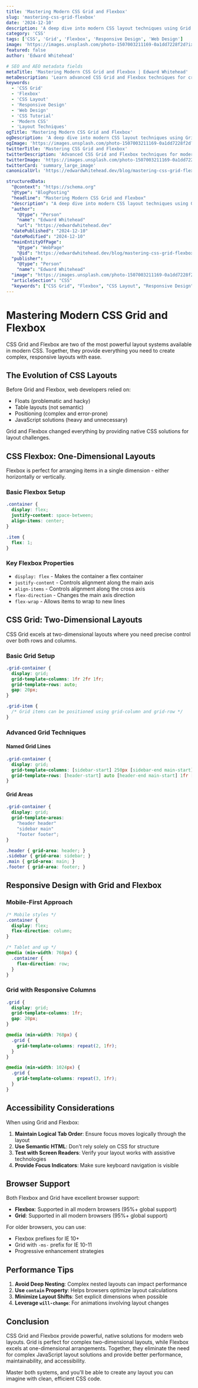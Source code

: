 ```yaml
---
title: 'Mastering Modern CSS Grid and Flexbox'
slug: 'mastering-css-grid-flexbox'
date: '2024-12-10'
description: 'A deep dive into modern CSS layout techniques using Grid and Flexbox for responsive, accessible web designs.'
category: 'CSS'
tags: ['CSS', 'Grid', 'Flexbox', 'Responsive Design', 'Web Design']
image: 'https://images.unsplash.com/photo-1507003211169-0a1dd7228f2d?ixlib=rb-4.0.3&auto=format&fit=crop&w=720&q=80'
featured: false
author: 'Edward Whitehead'

# SEO and AEO metadata fields
metaTitle: 'Mastering Modern CSS Grid and Flexbox | Edward Whitehead'
metaDescription: 'Learn advanced CSS Grid and Flexbox techniques for creating responsive, accessible layouts. Complete guide to modern CSS layout systems with practical examples.'
keywords:
  - 'CSS Grid'
  - 'Flexbox'
  - 'CSS Layout'
  - 'Responsive Design'
  - 'Web Design'
  - 'CSS Tutorial'
  - 'Modern CSS'
  - 'Layout Techniques'
ogTitle: 'Mastering Modern CSS Grid and Flexbox'
ogDescription: 'A deep dive into modern CSS layout techniques using Grid and Flexbox for responsive, accessible web designs.'
ogImage: 'https://images.unsplash.com/photo-1507003211169-0a1dd7228f2d?ixlib=rb-4.0.3&auto=format&fit=crop&w=720&q=80'
twitterTitle: 'Mastering CSS Grid and Flexbox'
twitterDescription: 'Advanced CSS Grid and Flexbox techniques for modern responsive web design.'
twitterImage: 'https://images.unsplash.com/photo-1507003211169-0a1dd7228f2d?ixlib=rb-4.0.3&auto=format&fit=crop&w=720&q=80'
twitterCard: 'summary_large_image'
canonicalUrl: 'https://edwardwhitehead.dev/blog/mastering-css-grid-flexbox'

structuredData:
  "@context": "https://schema.org"
  "@type": "BlogPosting"
  "headline": "Mastering Modern CSS Grid and Flexbox"
  "description": "A deep dive into modern CSS layout techniques using Grid and Flexbox for responsive, accessible web designs."
  "author":
    "@type": "Person"
    "name": "Edward Whitehead"
    "url": "https://edwardwhitehead.dev"
  "datePublished": "2024-12-10"
  "dateModified": "2024-12-10"
  "mainEntityOfPage":
    "@type": "WebPage"
    "@id": "https://edwardwhitehead.dev/blog/mastering-css-grid-flexbox"
  "publisher":
    "@type": "Person"
    "name": "Edward Whitehead"
  "image": "https://images.unsplash.com/photo-1507003211169-0a1dd7228f2d?ixlib=rb-4.0.3&auto=format&fit=crop&w=720&q=80"
  "articleSection": "CSS"
  "keywords": ["CSS Grid", "Flexbox", "CSS Layout", "Responsive Design", "Web Design"]
---
```


# Mastering Modern CSS Grid and Flexbox

CSS Grid and Flexbox are two of the most powerful layout systems available in modern CSS. Together, they provide everything you need to create complex, responsive layouts with ease.

## The Evolution of CSS Layouts

Before Grid and Flexbox, web developers relied on:
- Floats (problematic and hacky)
- Table layouts (not semantic)
- Positioning (complex and error-prone)
- JavaScript solutions (heavy and unnecessary)

Grid and Flexbox changed everything by providing native CSS solutions for layout challenges.

## CSS Flexbox: One-Dimensional Layouts

Flexbox is perfect for arranging items in a single dimension - either horizontally or vertically.

### Basic Flexbox Setup

```css
.container {
  display: flex;
  justify-content: space-between;
  align-items: center;
}

.item {
  flex: 1;
}
```

### Key Flexbox Properties

- `display: flex` - Makes the container a flex container
- `justify-content` - Controls alignment along the main axis
- `align-items` - Controls alignment along the cross axis
- `flex-direction` - Changes the main axis direction
- `flex-wrap` - Allows items to wrap to new lines

## CSS Grid: Two-Dimensional Layouts

CSS Grid excels at two-dimensional layouts where you need precise control over both rows and columns.

### Basic Grid Setup

```css
.grid-container {
  display: grid;
  grid-template-columns: 1fr 2fr 1fr;
  grid-template-rows: auto;
  gap: 20px;
}

.grid-item {
  /* Grid items can be positioned using grid-column and grid-row */
}
```

### Advanced Grid Techniques

#### Named Grid Lines

```css
.grid-container {
  display: grid;
  grid-template-columns: [sidebar-start] 250px [sidebar-end main-start] 1fr [main-end];
  grid-template-rows: [header-start] auto [header-end main-start] 1fr [main-end];
}
```

#### Grid Areas

```css
.grid-container {
  display: grid;
  grid-template-areas:
    "header header"
    "sidebar main"
    "footer footer";
}

.header { grid-area: header; }
.sidebar { grid-area: sidebar; }
.main { grid-area: main; }
.footer { grid-area: footer; }
```

## Responsive Design with Grid and Flexbox

### Mobile-First Approach

```css
/* Mobile styles */
.container {
  display: flex;
  flex-direction: column;
}

/* Tablet and up */
@media (min-width: 768px) {
  .container {
    flex-direction: row;
  }
}
```

### Grid with Responsive Columns

```css
.grid {
  display: grid;
  grid-template-columns: 1fr;
  gap: 20px;
}

@media (min-width: 768px) {
  .grid {
    grid-template-columns: repeat(2, 1fr);
  }
}

@media (min-width: 1024px) {
  .grid {
    grid-template-columns: repeat(3, 1fr);
  }
}
```

## Accessibility Considerations

When using Grid and Flexbox:

1. **Maintain Logical Tab Order**: Ensure focus moves logically through the layout
2. **Use Semantic HTML**: Don't rely solely on CSS for structure
3. **Test with Screen Readers**: Verify your layout works with assistive technologies
4. **Provide Focus Indicators**: Make sure keyboard navigation is visible

## Browser Support

Both Flexbox and Grid have excellent browser support:

- **Flexbox**: Supported in all modern browsers (95%+ global support)
- **Grid**: Supported in all modern browsers (95%+ global support)

For older browsers, you can use:
- Flexbox prefixes for IE 10+
- Grid with `-ms-` prefix for IE 10-11
- Progressive enhancement strategies

## Performance Tips

1. **Avoid Deep Nesting**: Complex nested layouts can impact performance
2. **Use `contain` Property**: Helps browsers optimize layout calculations
3. **Minimize Layout Shifts**: Set explicit dimensions when possible
4. **Leverage `will-change`**: For animations involving layout changes

## Conclusion

CSS Grid and Flexbox provide powerful, native solutions for modern web layouts. Grid is perfect for complex two-dimensional layouts, while Flexbox excels at one-dimensional arrangements. Together, they eliminate the need for complex JavaScript layout solutions and provide better performance, maintainability, and accessibility.

Master both systems, and you'll be able to create any layout you can imagine with clean, efficient CSS code.
